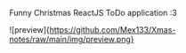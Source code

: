 Funny Christmas ReactJS ToDo application :3

![preview]{https://github.com/Mex133/Xmas-notes/raw/main/img/preview.png}